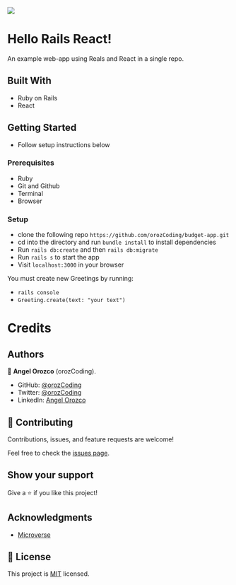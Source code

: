 ![](https://img.shields.io/badge/Microverse-blueviolet)

# Hello Rails React!

An example web-app using Reals and React in a single repo.

## Built With
- Ruby on Rails
- React

## Getting Started
- Follow setup instructions below

### Prerequisites

- Ruby
- Git and Github
- Terminal
- Browser

### Setup

- clone the following repo `https://github.com/orozCoding/budget-app.git`
- cd into the directory and run `bundle install` to install dependencies
- Run `rails db:create` and then `rails db:migrate`
- Run `rails s` to start the app
- Visit `localhost:3000` in your browser

You must create new Greetings by running:
- `rails console`
- `Greeting.create(text: "your text")`

# Credits

## Authors

👤 **Angel Orozco** (orozCoding).

- GitHub: [@orozCoding](https://github.com/orozCoding)
- Twitter: [@orozCoding](https://twitter.com/orozCoding)
- LinkedIn: [Angel Orozco](https://www.linkedin.com/in/angel-orozco-652230228/)

## 🤝 Contributing

Contributions, issues, and feature requests are welcome!

Feel free to check the [issues page](../../issues/).

## Show your support

Give a ⭐️ if you like this project!

## Acknowledgments

- [Microverse](https://www.microverse.org/)

## 📝 License

This project is [MIT](./MIT.md) licensed.

